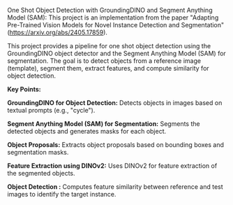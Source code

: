 One Shot Object Detection with GroundingDINO and Segment Anything Model (SAM):
This project is an implementation from the paper "Adapting Pre-Trained Vision Models for Novel Instance Detection and Segmentation" (https://arxiv.org/abs/2405.17859).

This project provides a pipeline for one shot object detection using the GroundingDINO object detector and the Segment Anything Model (SAM) for segmentation. The goal is to detect objects from a reference image (template), segment them, extract features, and compute similarity for object detection.

**Key Points:**

**GroundingDINO for Object Detection:** Detects objects in images based on textual prompts (e.g., "cycle").

**Segment Anything Model (SAM) for Segmentation:** Segments the detected objects and generates masks for each object.

**Object Proposals:** Extracts object proposals based on bounding boxes and segmentation masks.

**Feature Extraction using DINOv2:** Uses DINOv2 for feature extraction of the segmented objects.

**Object Detection :** Computes feature similarity between reference and test images to identify the target instance.



